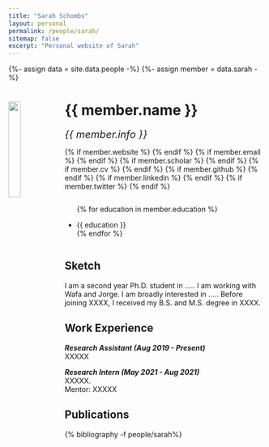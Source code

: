 ```yaml
---
title: "Sarah Schombs"
layout: personal
permalink: /people/sarah/
sitemap: false
excerpt: "Personal website of Sarah"
---
```

{%- assign data = site.data.people -%}
{%- assign member = data.sarah -%}

<div class="row">
  <img src="{{ site.url }}{{ site.baseurl }}/images/teampic/{{ member.photo }}" class="img-responsive" width="22%" style="float: left" />
  <h1>{{ member.name }}</h1>
  <i style="font-size:20px">{{ member.info }}</i><br>

  {% if member.website %}<a href="{{ member.website }}" target="_blank"><i class="fa fa-home fa-3x"></i></a> {% endif %}
  {% if member.email %}<a href="mailto:{{ member.email }}" target="_blank"><i class="fa fa-envelope-square fa-3x"></i></a> {% endif %}
  {% if member.scholar %} <a href="{{ member.scholar }}" target="_blank"><i class="ai ai-google-scholar-square ai-3x"></i></a> {% endif %}
  {% if member.cv %} <a href="{{ site.url }}{{ site.baseurl }}/files/{{ member.cv }}" target="_blank"><i class="ai ai-cv-square ai-3x"></i></a> {% endif %}
  {% if member.github %} <a href="{{ member.github }}" target="_blank"><i class="fa fa-github-square fa-3x"></i></a> {% endif %}
  {% if member.linkedin %} <a href="{{ member.linkedin }}" target="_blank"><i class="fa fa-linkedin-square fa-3x"></i></a> {% endif %}
  {% if member.twitter %} <a href="{{ member.twitter }}" target="_blank"><i class="fa fa-twitter-square fa-3x"></i></a> {% endif %}
  <!-- {% if member.researchgate %} <a href="{{ member.researchgate }}" target="_blank"><i class="ai ai-researchgate-square ai-3x"></i></a> {% endif %} -->
  <ul style="overflow: hidden">

  {% for education in member.education %}
	<li> {{ education }} </li>
  {% endfor %}

  </ul>
</div>

## Sketch

<p>
I am a second year Ph.D. student in ..... 
I am working with Wafa and Jorge. 
I am broadly interested in ..... 
Before joining XXXX, I received my B.S. and M.S. degree in XXXX.
</p>

## Work Experience

<p>
<em><strong>Research Assistant (Aug 2019 - Present)</strong></em><br>
XXXXX
</p>

<p>
<em><strong>Research Intern (May 2021 - Aug 2021)</strong></em><br>
XXXXX.<br>
Mentor: XXXXX<br>
</p>

## Publications

<div class="publications">

{% bibliography -f people/sarah%}

</div>
